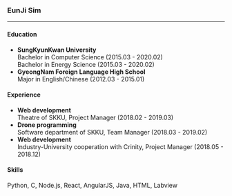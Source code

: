 <h3>EunJi Sim</h3><hr>
<h4>Education</h4>
<ul><li><b>SungKyunKwan University</b><br>Bachelor in Computer Science (2015.03 - 2020.02)<br>Bachelor in Energy Science (2015.03 - 2020.02)</li>
  <li><b>GyeongNam Foreign Language High School</b><br>Major in English/Chinese (2012.03 - 2015.01)<br></li>
  </ul>
<h4>Experience</h4>
<ul><li><b>Web development</b><br>Theatre of SKKU, Project Manager (2018.02 - 2019.03)<br></li>
  <li><b>Drone programming</b><br>Software department of SKKU, Team Manager (2018.03 - 2019.02)<br></li>
  <li><b>Web development</b><br>Industry-University cooperation with Crinity, Project Manager (2018.05 - 2018.12)<br></li>
</ul>
<h4>Skills</h4>
Python, C, Node.js, React, AngularJS, Java, HTML, Labview
